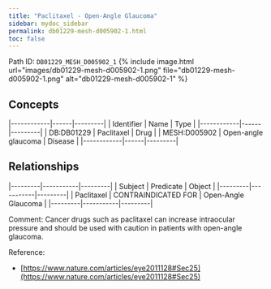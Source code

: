 ```yaml
---
title: "Paclitaxel - Open-Angle Glaucoma"
sidebar: mydoc_sidebar
permalink: db01229-mesh-d005902-1.html
toc: false 
---
```



Path ID: `DB01229_MESH_D005902_1`
{% include image.html url="images/db01229-mesh-d005902-1.png" file="db01229-mesh-d005902-1.png" alt="db01229-mesh-d005902-1" %}

## Concepts

|------------|------|---------|
| Identifier | Name | Type    |
|------------|------|---------|
| DB:DB01229 | Paclitaxel | Drug |
| MESH:D005902 | Open-angle glaucoma | Disease |
|------------|------|---------|

## Relationships

|---------|-----------|---------|
| Subject | Predicate | Object  |
|---------|-----------|---------|
| Paclitaxel | CONTRAINDICATED FOR | Open-Angle Glaucoma |
|---------|-----------|---------|

Comment: Cancer drugs such as paclitaxel can increase intraocular pressure and should be used with caution in patients with open-angle glaucoma.

Reference: 
  - [https://www.nature.com/articles/eye2011128#Sec25](https://www.nature.com/articles/eye2011128#Sec25)
